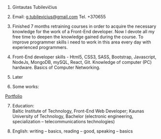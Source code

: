 1. Gintautas Tubilevičius

2. Email: g.tubilevicius@gmail.com
    Tel. +370655

3. Finished 7 months retraining courses in order to acquire the necessary knowledge for the work of a Front-End developer. Now I devote all my free time to deepen the knowledge gained during the course. To improve programmer skills i need to work in this area every day with experienced programmers.

4. 	Front-End developer skills - Html5, CSS3, SASS, Bootstrap, Javascript, NodeJs, MongoDB, mySQL, React, Git. Knowledge of computer (PC) hardware. Basics of Computer Networking. 

5. Later

6. Some works:

[Portfolio](https://gintautastubilevicius.github.io/)

7. Education:	 
	Baltic Institute of Technology, Front-End Web Developer;
    Kaunas University of Technology, Bachelor (electronic engineering, specialization – telecommunications technologies)
 
8. English: writing – basics, reading – good, speaking – basics



